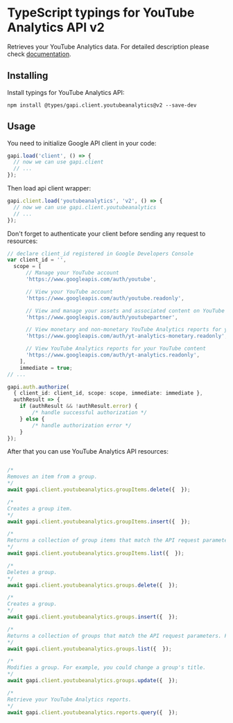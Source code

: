 # TypeScript typings for YouTube Analytics API v2

Retrieves your YouTube Analytics data.
For detailed description please check [documentation](https://developers.google.com/youtube/analytics).

## Installing

Install typings for YouTube Analytics API:

```
npm install @types/gapi.client.youtubeanalytics@v2 --save-dev
```

## Usage

You need to initialize Google API client in your code:

```typescript
gapi.load('client', () => {
  // now we can use gapi.client
  // ...
});
```

Then load api client wrapper:

```typescript
gapi.client.load('youtubeanalytics', 'v2', () => {
  // now we can use gapi.client.youtubeanalytics
  // ...
});
```

Don't forget to authenticate your client before sending any request to resources:

```typescript
// declare client_id registered in Google Developers Console
var client_id = '',
  scope = [ 
      // Manage your YouTube account
      'https://www.googleapis.com/auth/youtube',

      // View your YouTube account
      'https://www.googleapis.com/auth/youtube.readonly',

      // View and manage your assets and associated content on YouTube
      'https://www.googleapis.com/auth/youtubepartner',

      // View monetary and non-monetary YouTube Analytics reports for your YouTube content
      'https://www.googleapis.com/auth/yt-analytics-monetary.readonly',

      // View YouTube Analytics reports for your YouTube content
      'https://www.googleapis.com/auth/yt-analytics.readonly',
    ],
    immediate = true;
// ...

gapi.auth.authorize(
  { client_id: client_id, scope: scope, immediate: immediate },
  authResult => {
    if (authResult && !authResult.error) {
        /* handle successful authorization */
    } else {
        /* handle authorization error */
    }
});
```

After that you can use YouTube Analytics API resources:

```typescript

/*
Removes an item from a group.
*/
await gapi.client.youtubeanalytics.groupItems.delete({  });

/*
Creates a group item.
*/
await gapi.client.youtubeanalytics.groupItems.insert({  });

/*
Returns a collection of group items that match the API request parameters.
*/
await gapi.client.youtubeanalytics.groupItems.list({  });

/*
Deletes a group.
*/
await gapi.client.youtubeanalytics.groups.delete({  });

/*
Creates a group.
*/
await gapi.client.youtubeanalytics.groups.insert({  });

/*
Returns a collection of groups that match the API request parameters. For example, you can retrieve all groups that the authenticated user owns, or you can retrieve one or more groups by their unique IDs.
*/
await gapi.client.youtubeanalytics.groups.list({  });

/*
Modifies a group. For example, you could change a group's title.
*/
await gapi.client.youtubeanalytics.groups.update({  });

/*
Retrieve your YouTube Analytics reports.
*/
await gapi.client.youtubeanalytics.reports.query({  });
```
